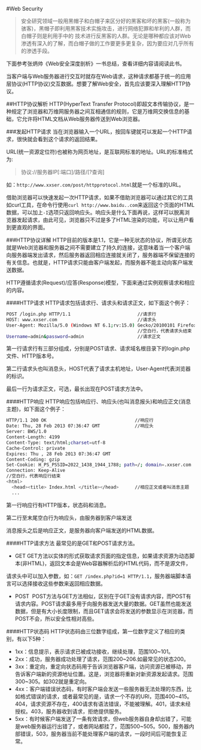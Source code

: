 #Web Security
> 安全研究领域一般用黑帽子和白帽子来区分好的黑客和坏的黑客(一般称为骇客)，黑帽子即利用黑客技术实施攻击，进行网络犯罪和牟利的人群，而白帽子则是利用手中的
> 技术进行反黑客的人群。无论是哪种都应该对Web渗透有深入的了解，而白帽子做的工作要更多更复杂，因为要应对几乎所有的渗透手段。

下面参考张炳帅《Web安全深度剖析》一书总结，查看详细内容请阅读此书。

当客户端与Web服务器进行交互时就存在Web请求，这种请求都基于统一的应用层协议(HTTP协议)交互数据。想要了解Web安全，首先应该要深入理解HTTP协议。

##HTTP协议解析
HTTP(HyperText Transfer Protocol)即超文本传输协议，是一种规定了浏览器和万维网服务器之间互相通信的规则，它是万维网交换信息的基础，它允许将HTML文档从Web服务器传送到Web浏览器。

###发起HTTP请求
  当在浏览器输入一个URL，按回车键就可以发起一个HTTP请求，很快就会看到这个请求的返回结果。
  
  URL(统一资源定位符)也被称为网页地址，是互联网标准的地址。URL的标准格式为:

> 协议://服务器IP[:端口]/路径/[?查询]

  如：`http://www.xxser.com/post/httpprotocol.html`就是一个标准的URL。
  
  借助浏览器可以快速发起一次HTTP请求，如果不借助浏览器可以通过其它的工具如curl工具，在命令行使用`curl http://www.baidu..com`来返回这个页面的HTML数据，可以加上`-I`选项只返回响应头。响应头是什么下面再说，这样可以脱离浏览器发起请求，由此可见，浏览器只不过是多了HTML渲染的功能，可以让用户看到更直观的界面。
  
###HTTP协议详解
  HTTP目前的版本是1.1，它是一种无状态的协议，所谓无状态就是Web浏览器和服务器之间不需要建立了持久的连接，这意味着当一个客户端向服务器端发出请求，然后服务器返回相应连接就关闭了，服务器端不保留连接的有关信息。也就是，HTTP请求只能由客户端发起，而服务器不能主动向客户端发送数据。

  HTTP遵循请求(Request)/应答(Response)模型，下面来通过实例观察请求和相应的内容。
  
####HTTP请求
  HTTP请求包括请求行、请求头和请求正文，如下面这个例子：
  
```bash
POST /login.php HTTP/1.1                         //请求行
HOST: www.xxser.com                              //请求头
User-Agent: Mozilla/5.0 (Windows NT 6.1;rv:15.0) Gecko/20100101 Firefox/15.0
                                                 //空白行，代表请求头结束
Username=admin&password=admin                    //请求正文
```

第一行请求行有三部分组成，分别是POST请求、请求域名根目录下的login.php文件、HTTP版本号。

第二行请求头也叫消息头，HOST代表了请求主机地址，User-Agent代表浏览器的标识。

最后一行为请求正文，可选，最长出现在POST请求方法中。

####HTTP响应
  HTTP响应包括响应行、响应头(也叫消息报头)和响应正文(消息主题)，如下面这个例子：
  
```bash
HTTP/1.1 200 OK                                 //响应行
Date: Thu, 28 Feb 2013 07:36:47 GMT             //响应头
Server: BWS/1.0
Content-Length: 4199
Content-Type: text/html;charset=utf-8
Cache-Control: private 
Expires: Thu , 28 Feb 2013 07:36:47 GMT
Content-Coding: gzip
Set-Cookie: H_PS_PSSID=2022_1438_1944_1788; path=/; domain=.xxser.com
Connection: Keep-Alive
//空白行，代表响应行结束
<html>
  <head><title> Index.html </title></head>      //相应正文或者叫消息主题
  ...
```

第一行响应行有HTTP版本，状态码和消息。

第二行至末尾空白行为响应头，由服务器到客户端发送

消息报头之后是响应正文，是服务器向客户端发送的HTML数据。

####HTTP请求方法
最常见的是GET和POST请求方法。
 - GET
  GET方法以实体的形式获取请求页面的指定信息，如果请求资源为动态脚本(非HTML)，返回文本会是Web容器解析后的HTML代码，而不是源文件，
  
  请求头中可以加入参数，如：`GET /index.php?id=1 HTTP/1.1`，服务器端脚本语言可以选择接收这些参数来返回相应数据。

 - POST
  POST方法与GET方法相似，区别在于GET没有请求内容，而POST有请求内容。POST请求最多用于向服务器发送大量的数据。GET虽然也能发送数据，但是有大小长度限制，而且GET请求会将发送的参数显示在浏览器，而POST不会，所以安全性相对高些。
  
####HTTP状态码
HTTP状态码由三位数字组成，第一位数字定义了相应的类别，有以下5种：
 - 1xx：信息提示，表示请求已被成功接收，继续处理，范围100~101。
 - 2xx：成功，服务器成功处理了请求，范围200~206.如最常见的状态200。
 - 3xx：重定向，重定向状态码用于告诉浏览器客户端，访问资源已被移动，并告诉客户端新的资源地址位置。这是，浏览器将重新对新资源发起请求。范围300~305。如302就是重定向。
 - 4xx：客户端错误状态码，有时客户端会发送一些服务器无法处理的东西，比如格式错误的请求，或者最常见的是，请求一个不存的URl，范围400~415。404，请求资源不存在，400请求有语法错误，不能被理解。401，请求未经授权。403，服务器收到请求，拒绝提供服务。
 - 5xx：有时候客户端发送了一条有效请求，但web服务器自身却出错了，可能是web服务器运行出错了，或者网站都挂了，范围500~505。500，服务器内部错误，503，服务器当前不能处理客户端的请求，一段时间后可能恢复正常。
 
  
  

  
















